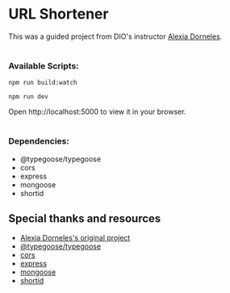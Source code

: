 # URL Shortener

This was a guided project from DIO's instructor [Alexia Dorneles](https://github.com/alexiadorneles).
<br><br>
### Available Scripts:

`npm run build:watch`

`npm run dev`

Open http://localhost:5000 to view it in your browser.
<br><br>
### Dependencies:
- @typegoose/typegoose
- cors
- express
- mongoose
- shortid

## Special thanks and resources

- [Alexia Dorneles's original project](https://github.com/alexiadorneles/url-shortener-dio)
- [@typegoose/typegoose](https://www.npmjs.com/package/@typegoose/typegoose)
- [cors](https://www.npmjs.com/package/cors)
- [express](http://expressjs.com)
- [mongoose](https://mongoosejs.com)
- [shortid](https://www.npmjs.com/package/shortid)